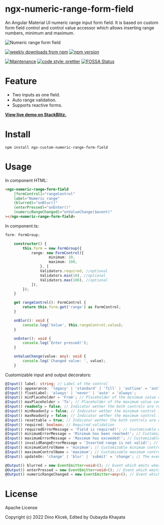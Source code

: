 # ngx-numeric-range-form-field

An Angular Material UI numeric range input form field. It is based on custom form field control and control value accessor which allows inserting range numbers, minimum and maximum.

![Numeric range form field](https://github.com/Oubayda-Khayata/ngx-numeric-range-form-field/blob/main/ngx-numeric-range-form-field/Numeric%20Range%20Form%20Field.png)

<p align="start">
    <a href="https://www.npmjs.com/package/ngx-custom-numeric-range-form-field"><img alt="weekly downloads from npm" src="https://img.shields.io/npm/dw/ngx-custom-numeric-range-form-field.svg?style=flat-square"></a>
    <a href="https://www.npmjs.com/package/ngx-custom-numeric-range-form-field"><img alt="npm version" src="https://img.shields.io/npm/v/ngx-custom-numeric-range-form-field.svg?style=flat-square"></a>
</p>

[![Maintenance](https://img.shields.io/badge/Maintained%3F-yes-green.svg)](https://GitHub.com/Naereen/StrapDown.js/graphs/commit-activity)
[![code style: prettier](https://img.shields.io/badge/code_style-prettier-ff69b4.svg?style=flat-square)](https://github.com/prettier/prettier)
[![FOSSA Status](https://app.fossa.com/api/projects/git%2Bgithub.com%2FOubayda-Khayata%2Fngx-numeric-range-form-field.svg?type=shield)](https://app.fossa.com/projects/git%2Bgithub.com%2FOubayda-Khayata%2Fngx-numeric-range-form-field?utm_source=share_link)

# Feature

- Two inputs as one field.
- Auto range validation.
- Supports reactive forms.

**[View live demo on StackBlitz.](https://ngx-custom-numeric-range-form-field.stackblitz.io)**

# Install

```shell
npm install ngx-custom-numeric-range-form-field
```

# Usage

In component HTML:

```html
<ngx-numeric-range-form-field
	[formControl]="rangeControl"
	label="Numeric range"
	(blurred)="onBlur()"
	(enterPressed)="onEnter()"
	(numericRangeChanged)="onValueChange($event)"
></ngx-numeric-range-form-field>
```

In component.ts:

```typescript
form: FormGroup;

	constructor() {
		this.form = new FormGroup({
			range: new FormControl({
					minimum: 10,
					maximum: 100,
				}, [
				Validators.required, //optional
				Validators.min(10), //optional
				Validators.max(100), //optional
			]),
		});
	}

	get rangeControl(): FormControl {
		return this.form.get('range') as FormControl;
	}

	onBlur(): void {
		console.log('Value', this.rangeControl.value);
	}

	onEnter(): void {
		console.log('Enter pressed!');
	}

	onValueChange(value: any): void {
		console.log('Changed value: ', value);
	}
```

Customizable input and output decorators:

```typescript
@Input() label: string; // Label of the control
@Input() appearance: 'legacy' | 'standard' | 'fill' | 'outline' = 'outline';
@Input() floatLabel: 'always' | 'never' | 'auto' = 'always';
@Input() minPlaceholder = 'From'; // Placeholder of the minimum value control
@Input() maxPlaceholder = 'To'; // Placeholder of the maximum value control
@Input() readonly = false; // Indicator wether the both controls are readonly
@Input() minReadonly = false; // Indicator wether the minimum control is readonly
@Input() maxReadonly = false; // Indicator wether the maximum control is readonly
@Input() resettable = true; // Indicator wether the both controls are resettable
@Input() required: boolean; // Required validation
@Input() requiredErrorMessage = 'Field is required!'; // Customizable error message when field is required
@Input() minimumErrorMessage = 'Minimum has been reached!'; // Customizable error message when field has min validation
@Input() maximumErrorMessage = 'Maximum has exceeded!'; // Customizable error message when field has max validation
@Input() invalidRangeErrorMessage = 'Inserted range is not valid!'; // Customizable error message when field has invalid numeric range
@Input() minimumControlName = 'minimum'; // Customizable minimum control name
@Input() maximumControlName = 'maximum'; // Customizable maximum control name
@Input() updateOn: 'change' | 'blur' | 'submit' = 'change'; // The event name for control to update upon

@Output() blurred = new EventEmitter<void>(); // Event which emits where user leaves control (focus out)
@Output() enterPressed = new EventEmitter<void>(); // Event which emits when enter is pressed
@Output() numericRangeChanged = new EventEmitter<any>(); // Event which emits when one of range value is changed
```

# License

Apache License

Copyright (c) 2022 Dino Klicek, Edited by Oubayda Khayata
